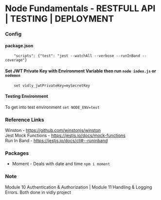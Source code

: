 # Node Fundamentals - RESTFULL API | TESTING | DEPLOYMENT

### Config
   #### package.json
        "scripts": {"test": "jest --watchAll --verbose --runInBand --coverage"}

   #### Set JWT Private Key with Environment Variable then run `node index.js` or `nodemon`
        set vidly_jwtPrivateKey=mySecretKey


   #### Testing Environment
   To get into test environment `set NODE_ENV=test`

### Reference Links

Winston - https://github.com/winstonjs/winston
<br>
Jest Mock Functions - https://jestjs.io/docs/mock-functions
<br>
Run In Band - https://jestjs.io/docs/cli#--runinband

### Packages
- Moment - Deals with date and time
   `npm i moment`

### Note

Module 10 Authentication & Authorization |
Module 11 Handling & Logging Errors.
Both done in vidly project


